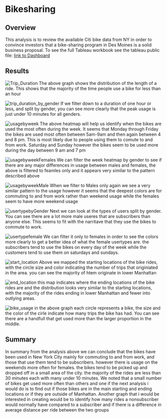 # Bikesharing
## Overview
This analysis is to review the available Citi bike data from NY in order to convince investors that a bike-sharing program in Des Moines is a solid business proposal.
To see the full Tableau workbook see the tableau public file:
[link to Dashboard](https://public.tableau.com/views/challenge_16416699793400/CitiBike?:language=en-US&publish=yes&:display_count=n&:origin=viz_share_link)


## Results
![Trip_Duration](https://github.com/Melberoni/bikesharing/blob/dee14818a895ca67f03b243f2aef0fd3ece0999d/Story/Durationof%20usage.png)
The above graph shows the distribution of the length of a ride. This shows that the majority of the time people use a bike for less than an hour

![trip_duration_by_gender](https://github.com/Melberoni/bikesharing/blob/dee14818a895ca67f03b243f2aef0fd3ece0999d/Story/duration%20of%20usage%20by%20gender%20under%201%20hour.png)
If we filter down to a duration of one hour or less, and split by gender, you can see more clearly that the peak usage is just under 10 minutes for all genders.

![usagebyweek](https://github.com/Melberoni/bikesharing/blob/dee14818a895ca67f03b243f2aef0fd3ece0999d/Story/weekly%20usage.png)
The above heatmap will help us identify when the bikes are used the most often during the week. It seems that Monday through Friday the bikes are used most often between 5am-9am and then again between 4 and 8 pm. This is most likely due to people using them to comute to and from work. Saturday and Sunday however the bikes seem to be used more during the day between 9 am and 7 pm

![usagebyweekFemales](https://github.com/Melberoni/bikesharing/blob/dee14818a895ca67f03b243f2aef0fd3ece0999d/Story/female_usage_week.png)
We can filter the week heatmap by gender to see if there are any major differences in usage between males and females, the above is filtered to feamles only and it appears very similar to the pattern described above

![usagebyweekMale](https://github.com/Melberoni/bikesharing/blob/dee14818a895ca67f03b243f2aef0fd3ece0999d/Story/male_usage_week.png)
When we filter to Males only again we see a very similar pattern to the usage however it seems that the deepest colors are for commuting to and from work rather than weekend usage while the females seem to have more weekend usage

![usertypebyGender](https://github.com/Melberoni/bikesharing/blob/dee14818a895ca67f03b243f2aef0fd3ece0999d/Story/usertypes_by_gender.png)
Next we can look at the types of users split by gender. You can see there are a lot more male useres that are subscribers than anyone else. This seems to fit with the narritave that they use the bikes to commute to work.

![usertypefemale](https://github.com/Melberoni/bikesharing/blob/dee14818a895ca67f03b243f2aef0fd3ece0999d/Story/usertypes_female.png)
We can filter it only to females in order to see the colors more clearly to get a better idea of what the female usertypes are. the subscribers tend to use the bikes on every day of the week while the customers tend to use them on saturdays and sundays.

![start_location](https://github.com/Melberoni/bikesharing/blob/dee14818a895ca67f03b243f2aef0fd3ece0999d/Story/top_starting_locations.png)
Above we mapped the starting locations of the bike rides, with the circle size and color indicating the number of trips that originiated in the area. you can see the majority of htem originate in lower Manhattan 

![end_location](https://github.com/Melberoni/bikesharing/blob/dee14818a895ca67f03b243f2aef0fd3ece0999d/Story/top_ending_locations.png)
this map indicates where the ending locations of the bike rides are and the distribution looks very similar to the starting locations, with the majority of the rides ending in lower Manhattan and fewer into outlying areas.

![bike_usage](https://github.com/Melberoni/bikesharing/blob/dee14818a895ca67f03b243f2aef0fd3ece0999d/Story/bikes_by_number_of_trips.png)
in the above graph each circle represents a bike, the size and the color of the cirle indicate how many trips the bike has had. You can see there are a handfull that get used more than the larger proportion in the middle.

## Summary
In summary from the analysis above we can conclude that the bikes have been used in New York City mainly for commuting to and from work, and those that use them tend to be subscribers. however there is usage on the weekends more often for females. the bikes tend to be picked up and dropped off in a small area of the city. the majority of the rides are less than 30 minutes each with many under 10 minutes. We noted that a small number of bikes get used more often than others and one if the next analysis i would do is to find out if those bikes are in the main starting and ending locations or if they are outside of Manhattan. Another graph that i would be interested in creating would be to identify how many rides a nonsubscriber would normally have compared to a subscriber and if there is a difference in average distance per ride between the two groups 
